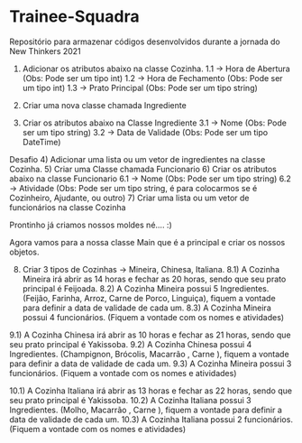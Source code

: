 # Trainee-Squadra
Repositório para armazenar códigos desenvolvidos durante a jornada do New Thinkers 2021


1) Adicionar os atributos abaixo na classe Cozinha.
1.1 -> Hora de Abertura (Obs: Pode ser um tipo int)
1.2 -> Hora de Fechamento (Obs: Pode ser um tipo int)
1.3 -> Prato Principal (Obs: Pode ser um tipo string)

2) Criar uma nova classe chamada Ingrediente
3) Criar os atributos abaixo na Classe Ingrediente
3.1 -> Nome (Obs: Pode ser um tipo string)
3.2 -> Data de Validade (Obs: Pode ser um tipo DateTime)

Desafio
4) Adicionar uma lista ou um vetor de ingredientes na classe Cozinha.
5) Criar uma Classe chamada Funcionario
6) Criar os atributos abaixo na classe Funcionario
6.1 -> Nome (Obs: Pode ser um tipo string)
6.2 -> Atividade (Obs: Pode ser um tipo string, é para colocarmos se é Cozinheiro, Ajudante, ou outro)
7) Criar uma lista ou um vetor de funcionários na classe Cozinha

Prontinho já criamos nossos moldes né.... :)

Agora vamos para a nossa classe Main que é a principal e criar os nossos objetos.

8) Criar 3 tipos de Cozinhas -> Mineira, Chinesa, Italiana.
8.1) A Cozinha Mineira irá abrir as 14 horas e fechar as 20 horas, sendo que seu prato principal é Feijoada.
8.2) A Cozinha Mineira possui 5 Ingredientes. (Feijão, Farinha, Arroz, Carne de Porco, Linguiça), fiquem a vontade para definir a data de validade de cada um.
8.3) A Cozinha Mineira possui 4 funcionários. (Fiquem a vontade com os nomes e atividades)

9.1) A Cozinha Chinesa irá abrir as 10 horas e fechar as 21 horas, sendo que seu prato principal é Yakissoba.
9.2) A Cozinha Chinesa possui 4 Ingredientes. (Champignon, Brócolis, Macarrão , Carne ), fiquem a vontade para definir a data de validade de cada um.
9.3) A Cozinha Mineira possui 3 funcionários. (Fiquem a vontade com os nomes e atividades)

10.1) A Cozinha Italiana irá abrir as 13 horas e fechar as 22 horas, sendo que seu prato principal é Yakissoba.
10.2) A Cozinha Italiana possui 3 Ingredientes. (Molho, Macarrão , Carne ), fiquem a vontade para definir a data de validade de cada um.
10.3) A Cozinha Italiana possui 2 funcionários. (Fiquem a vontade com os nomes e atividades)
